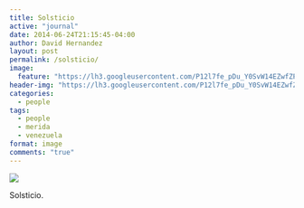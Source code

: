 ```yaml
---
title: Solsticio
active: "journal"
date: 2014-06-24T21:15:45-04:00
author: David Hernandez
layout: post
permalink: /solsticio/
image: 
  feature: "https://lh3.googleusercontent.com/P12l7fe_pDu_Y0SvW14EZwfZPdu8Z2-YNgRtb2bSvkS2gK5RUxcBQQvAgtBiGa1vBUn-QlZ7Ri9e7lbN9F0IIvxSH430f7NndU79tt-AKiP7jdnfyWMh4HWFoQAAcvNLB8R6o7-9lehsdwx6YzGhHuGlUkhcAt9CXw_FVIZnXV6UgAvPhsm_RlnwQRsbKA6-7bviIxgBiBEl7MEWMQfIEpcuG0x2CrzqmGfJWwBGrbFbVQePfZY2ut2NuKOYDN7gPMUdxgh0YDmohUJsp_P2K6j4O_5FyfF-e58I_AMGMnGVcB6Z1S2GQFntBZy9dwvMe-ftrHhgxx9UTU_H44yHKMXSRN8nffLOFlIbXAChshbxTNdvB4kVinSkNi9ij1EFUmuXxq33qzgLIXiXz3ahfaFO4SqZbFca-5Hl46EGNydBzxAaOzUgmXZ0r1UJWRdamkeN9hVnok7jsd_pU-dN-OXueIJyoDN4TnyToVC9A8h7vMm97_VqI0OHxGH3DxkoEUYdqnAc5ZMMBFNqgMQhkt84vpgWwQlNvYSku61c78U8E2c2gGRGfHzT0hKHMTyHMo3fl8gaMc1G7ymSa3Xq7AZB9h9snf1FonTDHXGfnTv1KQ=w1063-h711-no"
header-img: "https://lh3.googleusercontent.com/P12l7fe_pDu_Y0SvW14EZwfZPdu8Z2-YNgRtb2bSvkS2gK5RUxcBQQvAgtBiGa1vBUn-QlZ7Ri9e7lbN9F0IIvxSH430f7NndU79tt-AKiP7jdnfyWMh4HWFoQAAcvNLB8R6o7-9lehsdwx6YzGhHuGlUkhcAt9CXw_FVIZnXV6UgAvPhsm_RlnwQRsbKA6-7bviIxgBiBEl7MEWMQfIEpcuG0x2CrzqmGfJWwBGrbFbVQePfZY2ut2NuKOYDN7gPMUdxgh0YDmohUJsp_P2K6j4O_5FyfF-e58I_AMGMnGVcB6Z1S2GQFntBZy9dwvMe-ftrHhgxx9UTU_H44yHKMXSRN8nffLOFlIbXAChshbxTNdvB4kVinSkNi9ij1EFUmuXxq33qzgLIXiXz3ahfaFO4SqZbFca-5Hl46EGNydBzxAaOzUgmXZ0r1UJWRdamkeN9hVnok7jsd_pU-dN-OXueIJyoDN4TnyToVC9A8h7vMm97_VqI0OHxGH3DxkoEUYdqnAc5ZMMBFNqgMQhkt84vpgWwQlNvYSku61c78U8E2c2gGRGfHzT0hKHMTyHMo3fl8gaMc1G7ymSa3Xq7AZB9h9snf1FonTDHXGfnTv1KQ=w1063-h711-no"
categories:
  - people
tags:
  - people
  - merida
  - venezuela
format: image
comments: "true"
---
```

<a href="https://lh3.googleusercontent.com/P12l7fe_pDu_Y0SvW14EZwfZPdu8Z2-YNgRtb2bSvkS2gK5RUxcBQQvAgtBiGa1vBUn-QlZ7Ri9e7lbN9F0IIvxSH430f7NndU79tt-AKiP7jdnfyWMh4HWFoQAAcvNLB8R6o7-9lehsdwx6YzGhHuGlUkhcAt9CXw_FVIZnXV6UgAvPhsm_RlnwQRsbKA6-7bviIxgBiBEl7MEWMQfIEpcuG0x2CrzqmGfJWwBGrbFbVQePfZY2ut2NuKOYDN7gPMUdxgh0YDmohUJsp_P2K6j4O_5FyfF-e58I_AMGMnGVcB6Z1S2GQFntBZy9dwvMe-ftrHhgxx9UTU_H44yHKMXSRN8nffLOFlIbXAChshbxTNdvB4kVinSkNi9ij1EFUmuXxq33qzgLIXiXz3ahfaFO4SqZbFca-5Hl46EGNydBzxAaOzUgmXZ0r1UJWRdamkeN9hVnok7jsd_pU-dN-OXueIJyoDN4TnyToVC9A8h7vMm97_VqI0OHxGH3DxkoEUYdqnAc5ZMMBFNqgMQhkt84vpgWwQlNvYSku61c78U8E2c2gGRGfHzT0hKHMTyHMo3fl8gaMc1G7ymSa3Xq7AZB9h9snf1FonTDHXGfnTv1KQ=w1063-h711-no" class="popup"  title="Solsticio" data-caption="© 2014 by David Hernández"><img src="https://lh3.googleusercontent.com/P12l7fe_pDu_Y0SvW14EZwfZPdu8Z2-YNgRtb2bSvkS2gK5RUxcBQQvAgtBiGa1vBUn-QlZ7Ri9e7lbN9F0IIvxSH430f7NndU79tt-AKiP7jdnfyWMh4HWFoQAAcvNLB8R6o7-9lehsdwx6YzGhHuGlUkhcAt9CXw_FVIZnXV6UgAvPhsm_RlnwQRsbKA6-7bviIxgBiBEl7MEWMQfIEpcuG0x2CrzqmGfJWwBGrbFbVQePfZY2ut2NuKOYDN7gPMUdxgh0YDmohUJsp_P2K6j4O_5FyfF-e58I_AMGMnGVcB6Z1S2GQFntBZy9dwvMe-ftrHhgxx9UTU_H44yHKMXSRN8nffLOFlIbXAChshbxTNdvB4kVinSkNi9ij1EFUmuXxq33qzgLIXiXz3ahfaFO4SqZbFca-5Hl46EGNydBzxAaOzUgmXZ0r1UJWRdamkeN9hVnok7jsd_pU-dN-OXueIJyoDN4TnyToVC9A8h7vMm97_VqI0OHxGH3DxkoEUYdqnAc5ZMMBFNqgMQhkt84vpgWwQlNvYSku61c78U8E2c2gGRGfHzT0hKHMTyHMo3fl8gaMc1G7ymSa3Xq7AZB9h9snf1FonTDHXGfnTv1KQ=w1063-h711-no"></a>

Solsticio.

